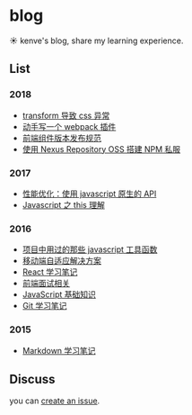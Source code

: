 # blog

:sunny: kenve's blog, share my learning experience.

## List

### 2018

- [transform 导致 css 异常](./2018/transform-causes-exception.md)
- [动手写一个 webpack 插件](./2018/write-webpack-plugin.md)
- [前端组件版本发布规范](./2018/frontend-publish-rules.md)
- [使用 Nexus Repository OSS 搭建 NPM 私服](./2018/build-npm-private-service/index.md)

### 2017

- [性能优化：使用 javascript 原生的 API](./2017/optimization-use-native-api.md)
- [Javascript 之 this 理解](./2017/javascript-this.md)

### 2016

- [项目中用过的那些 javascript 工具函数](./2016/javascript-utils.md)
- [移动端自适应解决方案](./2016/mobile-responsive-solution.md)
- [React 学习笔记](https://github.com/kenve/react-demo)
- [前端面试相关](./2016/frontend-interview.md)
- [JavaScript 基础知识](./2016/javascript-basic-knowledge.md)
- [Git 学习笔记](./2016/leangit.md)

### 2015

- [Markdown 学习笔记](./2015/mastering-markdown.md)

## Discuss

you can [create an issue](https://github.com/kenve/blog/issues/new).
